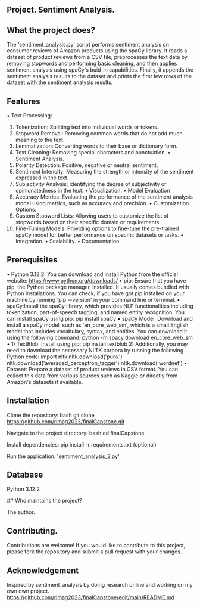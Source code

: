 ## Project. Sentiment Analysis.


## What the project does?

 The 'sentiment_analysis.py' script performs sentiment analysis on consumer reviews of Amazon products using the spaCy library. It reads a dataset of product reviews from a CSV file, 
 preprocesses the text data by removing stopwords and performing basic cleaning, and then applies sentiment analysis using spaCy's buid-in capabilities. Finally, it appends the sentiment 
 analysis results to the dataset and prints the first few rows of the dataset with the sentiment analysis results.

## Features

•  Text Processing: 
 1) Tokenization: Splitting text into individual words or tokens.
 2) Stopword Removal: Removing common words that do not add much meaning to the text.
 3) Lemmatization: Converting words to their base or dictionary form.
 4) Text Cleaning: Removing special characters and punctuation.
•  Sentiment Analysis.
 1) Polarity Detection: Positive, negative or neutral sentiment.
 2) Sentiment Intencity: Measuring the strength or intensity of the sentiment expressed in the text.
 3) Subjectivity Analysis: Identifying the degree of subjectivity or opinionatedness in the text.
•  Visualization.
•  Model Evaluation
 1) Accuracy Metrics: Evaluating the performance of the sentiment analysis model using metrics, such as accuracy and precision.
• Customization Options:
 1) Custom Stopword Lists: Allowing users to customize the list of stopwords based on their specific domain or requirements.
 2) Fine-Tuning Models: Providing options to fine-tune the pre-trained spaCy model for better performance on specific datasets or tasks.
• Integration.
• Scalability.
• Documentation.

## Prerequisites

• Python 3.12.2. You can download and install Python from the official website: https://www.python.org/downloads/
• pip: Ensure that you have pip, the Python package manager, installed. It usually comes bundled with Python installations. You can check, if you have got pip installed on your machine 
by running 'pip --version' in your command line or terminal.
• spaCy:Install the spaCy library, which provides NLP functionalities including tokenization, part-of-speech tagging, and named entity recognition. You can install spaCy using pip:
pip install spaCy
• spaCy Model: Download and install a spaCy model, such as 'en_core_web_sm', which is a small English model that includes vocabulary, syntax, and entities. You can download it using 
the following command:
python -m spacy download en_core_web_sm
• 1) TextBlob. Install using pip:
     pip install textblob
  2) Additionally, you may need to download the necessary NLTK corpora by running the following Python code:
     import nltk
     nltk.download('punk')
     nltk.download('averaged_perceptron_tagger')
     nltk.download('wordnet')
• Dataset: Prepare a dataset of product reviews in CSV format. You can collect this data from various sources such as Kaggle or directly from Amazon's datasets if available.
     
  

## Installation

Clone the repository: bash git clone https://github.com/rimag2023/finalCapstone.git

Navigate to the project directory: bash cd finalCapstone

Install dependencies: pip install -r requirements.txt (optional)

Run the application: 'sentiment_analysis_3.py'

## Database

Python 3.12.2


## Who maintains the project?

The author.

## Contributing.

Contributions are welcome! If you would like to contribute to this project, please fork the repository and submit a pull request with your changes.

## Acknowledgement

Inspired by sentiment_analysis by doing research online and working on my own own project. https://github.com/rimag2023/finalCapstone/edit/main/README.md
